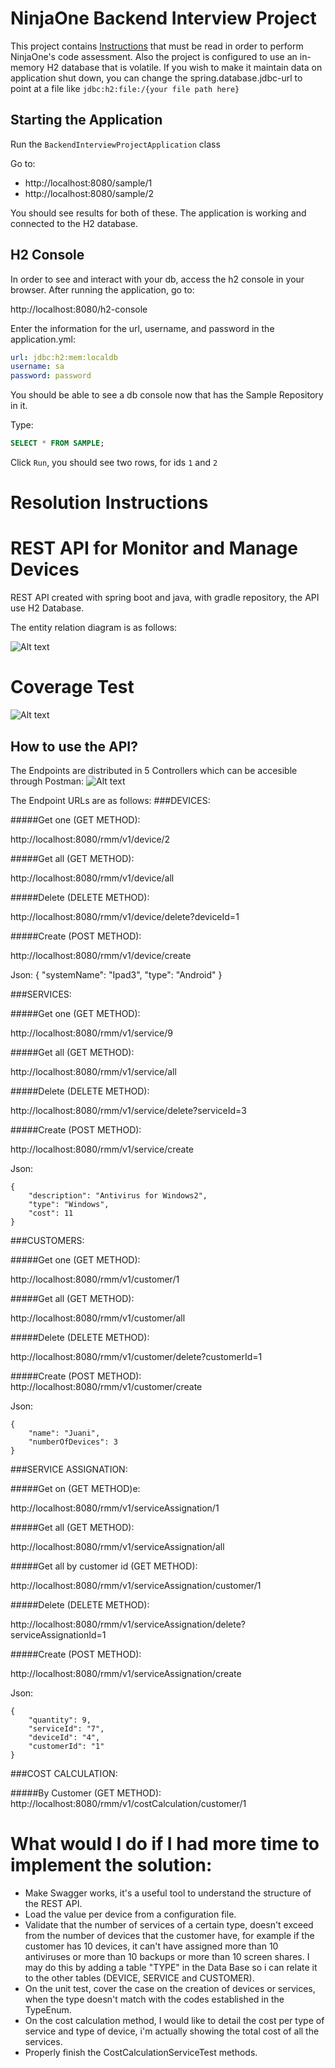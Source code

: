 # NinjaOne Backend Interview Project

This project contains [Instructions](INSTRUCTIONS.md) that must be read in order to perform NinjaOne's code assessment.
Also the project is configured to use an in-memory H2 database that is volatile. If you wish to make it maintain data on
application shut down, you can change the spring.database.jdbc-url to point at a file like `jdbc:h2:file:/{your file path here}`

## Starting the Application

Run the `BackendInterviewProjectApplication` class

Go to:
* http://localhost:8080/sample/1
* http://localhost:8080/sample/2

You should see results for both of these. The application is working and connected to the H2 database. 

## H2 Console 

In order to see and interact with your db, access the h2 console in your browser.
After running the application, go to:

http://localhost:8080/h2-console

Enter the information for the url, username, and password in the application.yml:

```yml
url: jdbc:h2:mem:localdb
username: sa 
password: password
```

You should be able to see a db console now that has the Sample Repository in it.

Type:

```sql
SELECT * FROM SAMPLE;
````

Click `Run`, you should see two rows, for ids `1` and `2`



# Resolution Instructions

# REST API for Monitor and Manage Devices 

REST API created with spring boot and java, with gradle repository, the API use H2 Database.

The entity relation diagram is as follows:

![Alt text](EntityRelation.jpg?raw=true "Title")


# Coverage Test

![Alt text](TestCoverage.jpg?raw=true "Title")


## How to use the API?

The Endpoints are distributed in 5 Controllers which can be accesible through Postman:
![Alt text](PostmanClient.jpg?raw=true "Title")

The Endpoint URLs are as follows:
###DEVICES:

#####Get one (GET METHOD):

http://localhost:8080/rmm/v1/device/2

#####Get all (GET METHOD):

http://localhost:8080/rmm/v1/device/all

#####Delete (DELETE METHOD):

http://localhost:8080/rmm/v1/device/delete?deviceId=1

#####Create (POST METHOD):

http://localhost:8080/rmm/v1/device/create

Json:
{
    "systemName": "Ipad3",
    "type": "Android"
}

###SERVICES:

#####Get one (GET METHOD):

http://localhost:8080/rmm/v1/service/9

#####Get all (GET METHOD):

http://localhost:8080/rmm/v1/service/all

#####Delete (DELETE METHOD):

http://localhost:8080/rmm/v1/service/delete?serviceId=3

#####Create (POST METHOD):

http://localhost:8080/rmm/v1/service/create

Json:

```
{
    "description": "Antivirus for Windows2",
    "type": "Windows",
    "cost": 11
}
```

###CUSTOMERS:

#####Get one (GET METHOD):

http://localhost:8080/rmm/v1/customer/1

#####Get all (GET METHOD):

http://localhost:8080/rmm/v1/customer/all

#####Delete (DELETE METHOD):

http://localhost:8080/rmm/v1/customer/delete?customerId=1

#####Create (POST METHOD):
http://localhost:8080/rmm/v1/customer/create

Json:

```
{
    "name": "Juani",
    "numberOfDevices": 3
}
```

###SERVICE ASSIGNATION:

#####Get on (GET METHOD)e:

http://localhost:8080/rmm/v1/serviceAssignation/1

#####Get all (GET METHOD):

http://localhost:8080/rmm/v1/serviceAssignation/all

#####Get all by customer id (GET METHOD):

http://localhost:8080/rmm/v1/serviceAssignation/customer/1

#####Delete (DELETE METHOD):

http://localhost:8080/rmm/v1/serviceAssignation/delete?serviceAssignationId=1

#####Create (POST METHOD):

http://localhost:8080/rmm/v1/serviceAssignation/create

Json:

```
{
    "quantity": 9,
    "serviceId": "7",
    "deviceId": "4",
    "customerId": "1"
}
```

###COST CALCULATION:

#####By Customer (GET METHOD):
http://localhost:8080/rmm/v1/costCalculation/customer/1

# What would I do if I had more time to implement the solution:
- Make Swagger works, it's a useful tool to understand the structure of the REST API.
- Load the value per device from a configuration file.
- Validate that the number of services of a certain type, doesn't exceed from the number of devices that the customer have, for example if the customer has 10 devices, it can't have assigned more than 10 antiviruses or  more than 10 backups or more than 10 screen shares. I may do this by adding a table "TYPE" in the Data Base so i can relate it to the other tables (DEVICE, SERVICE and CUSTOMER).
- On the unit test, cover the case on the creation of devices or services, when the type doesn't match with the codes established in the TypeEnum.
- On the cost calculation method, I would like to detail the cost per type of service and type of device, i'm actually showing the total cost of all the services.
- Properly finish the CostCalculationServiceTest methods.
